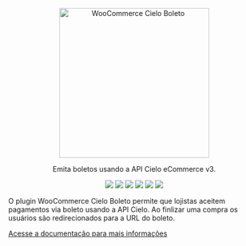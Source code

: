 <p align="center">
  <a href="#">
    <img width="300" alt="WooCommerce Cielo Boleto" src="https://santanamic.github.io/woo-cielo-boleto/_media/logo.svg">
  </a>
</p>

<p align="center">
  Emita boletos usando a API Cielo eCommerce v3.
</p>

<p align="center">
  <a href="#"><img src="https://img.shields.io/badge/php->=5.6-8892BF.svg"></a>
  <a href="#"><img src="https://img.shields.io/badge/license-GPLv2-brightgreen.svg?style=flat-square"></a>
  <a href="#"><img src="https://img.shields.io/appveyor/ci/gruntjs/grunt.svg"></a>
  <a href="https://www.paypal.com/cgi-bin/webscr?cmd=_s-xclick&hosted_button_id=SFLXNSMJU6S6G&source=url"><img src="https://img.shields.io/badge/%24-donate-ff69b4.svg?style=flat-square"></a>
  <a href="#"><img src="https://img.shields.io/badge/version-1.0.1-orange.svg"></a>
  <a href="#"><img src="https://img.shields.io/badge/wordpress-%3E%3D%204.6-blue.svg"></a>
</p>


O plugin WooCommerce Cielo Boleto permite que lojistas aceitem pagamentos via boleto usando a API Cielo. Ao finlizar uma compra os usuários são redirecionados para a URL do boleto.

[Acesse a documentação para mais informações](https://santanamic.github.io/woo-cielo-boleto/#/README)